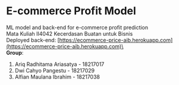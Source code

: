 # E-commerce Profit Model
ML model and back-end for e-commerce profit prediction\
Mata Kuliah II4042 Kecerdasan Buatan untuk Bisnis\
Deployed back-end: [https://ecommerce-price-aib.herokuapp.com](https://ecommerce-price-aib.herokuapp.com)\
\
**Group**:
1. Ariq Radhitama Ariasatya - 18217017
2. Dwi Cahyo Pangestu - 18217029
3. Alfian Maulana Ibrahim - 18217038